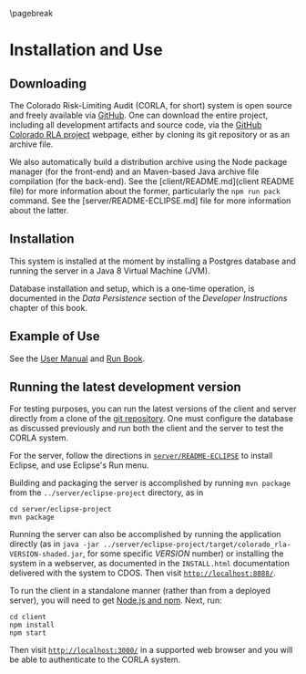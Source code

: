 \pagebreak

Installation and Use
====================

Downloading
-----------

The Colorado Risk-Limiting Audit (CORLA, for short) system is open
source and freely available via [GitHub](http://github.com). One can
download the entire project, including all development artifacts and
source code, via
the
[GitHub Colorado RLA project](https://github.com/FreeAndFair/ColoradoRLA) webpage,
either by cloning its git repository or as an archive file.

We also automatically build a distribution archive using the Node
package manager (for the front-end) and an Maven-based Java archive
file compilation (for the back-end). See
the [client/README.md](client README file) for more information about
the former, particularly the `npm run pack` command. See the
[server/README-ECLIPSE.md] file for more information about the latter.

Installation
------------

This system is installed at the moment by installing a Postgres
database and running the server in a Java 8 Virtual Machine (JVM).

Database installation and setup, which is a one-time operation, is
documented in the *Data Persistence* section of the *Developer
Instructions* chapter of this book.

Example of Use
--------------

See the [User Manual](user_manual.docx) and [Run Book](runbook.docx).

Running the latest development version
--------------------------------------

For testing purposes, you can run the latest versions of the client
and server directly from a clone of
the [git repository](https://github.com/FreeAndFair/ColoradoRLA). One
must configure the database as discussed previously and run both the
client and the server to test the CORLA system.

For the server, follow the directions
in [`server/README-ECLIPSE`](../server/README-ECLIPSE.md) to install
Eclipse, and use Eclipse's Run menu.

Building and packaging the server is accomplished by running `mvn
package` from the `../server/eclipse-project` directory, as in
```
cd server/eclipse-project
mvn package
```

Running the server can also be accomplished by running the application
directly (as in `java -jar
../server/eclipse-project/target/colorado_rla-VERSION-shaded.jar`, for
some specific *VERSION* number) or installing the system in a
webserver, as documented in the `INSTALL.html` documentation delivered
with the system to CDOS. Then visit [`http://localhost:8888/`](http://localhost:8888/).

To run the client in a standalone manner (rather than from a deployed
server), you will need to
get [Node.js and npm](https://www.npmjs.com/get-npm). Next, run: 
```
cd client
npm install
npm start
```

Then visit [`http://localhost:3000/`](http://localhost:3000/) in a
supported web browser and you will be able to authenticate to the
CORLA system.
